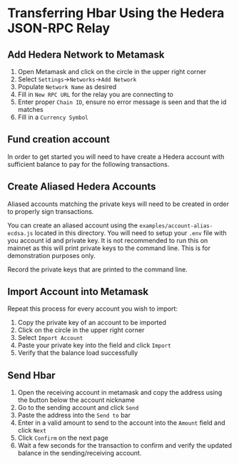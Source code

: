 # Transferring Hbar Using the Hedera JSON-RPC Relay

## Add Hedera Network to Metamask

1. Open Metamask and click on the circle in the upper right corner
2. Select `Settings`->`Networks`->`Add Network`
3. Populate `Network Name` as desired
4. Fill in `New RPC URL` for the relay you are connecting to
5. Enter proper `Chain ID`, ensure no error message is seen and that the id matches
6. Fill in a `Currency Symbol`

## Fund creation account
In order to get started you will need to have create a Hedera account with sufficient balance to pay for the following transactions.

## Create Aliased Hedera Accounts
Aliased accounts matching the private keys will need to be created in order to properly sign transactions. 

You can create an aliased account using the `examples/account-alias-ecdsa.js` located in this directory. You will need to setup your `.env` file with you account id and private key. It is not recommended to run this on mainnet as this will print private keys to the command line. This is for demonstration purposes only.

Record the private keys that are printed to the command line.

## Import Account into Metamask

Repeat this process for every account you wish to import:

1. Copy the private key of an account to be imported
2. Click on the circle in the upper right corner
3. Select `Import Account`
4. Paste your private key into the field and click `Import`
5. Verify that the balance load successfully

## Send Hbar
1. Open the receiving account in metamask and copy the address using the button below the account nickname
2. Go to the sending account and click `Send`
3. Paste the address into the `Send to` bar
4. Enter in a valid amount to send to the account into the `Amount` field and click `Next`
5. Click `Confirm` on the next page
6. Wait a few seconds for the transaction to confirm and verify the updated balance in the sending/receiving account.